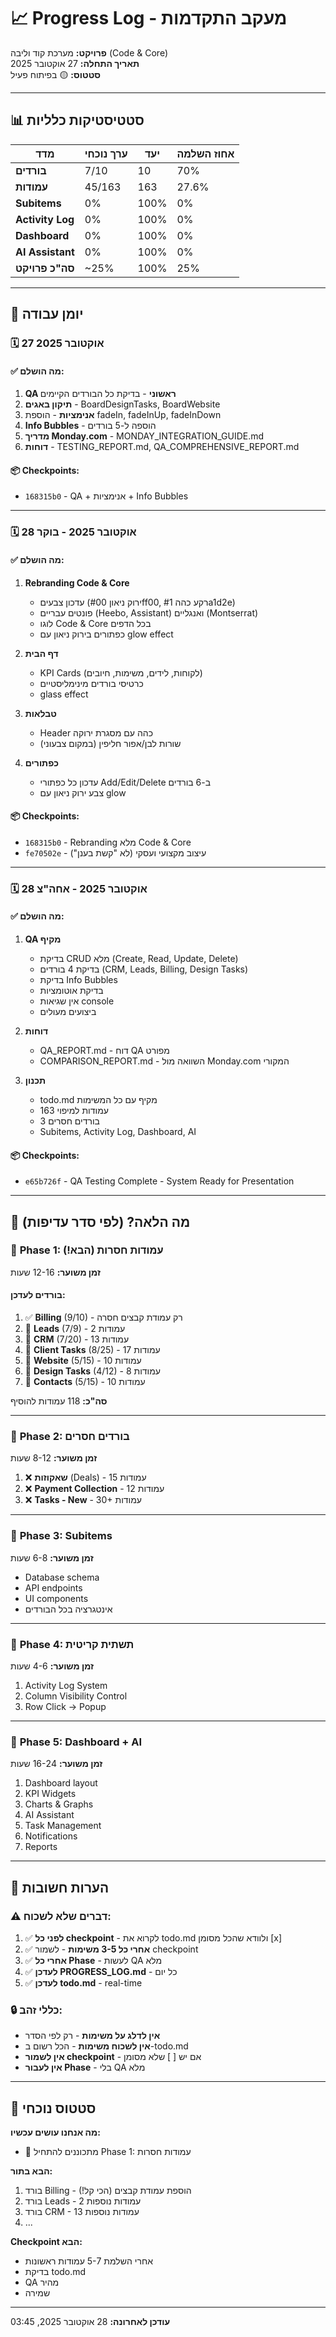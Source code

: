 # 📈 Progress Log - מעקב התקדמות

**פרויקט:** מערכת קוד וליבה (Code & Core)  
**תאריך התחלה:** 27 אוקטובר 2025  
**סטטוס:** 🟡 בפיתוח פעיל

---

## 📊 סטטיסטיקות כלליות

| מדד | ערך נוכחי | יעד | אחוז השלמה |
|-----|-----------|-----|------------|
| **בורדים** | 7/10 | 10 | 70% |
| **עמודות** | 45/163 | 163 | 27.6% |
| **Subitems** | 0% | 100% | 0% |
| **Activity Log** | 0% | 100% | 0% |
| **Dashboard** | 0% | 100% | 0% |
| **AI Assistant** | 0% | 100% | 0% |
| **סה"כ פרויקט** | ~25% | 100% | 25% |

---

## 📅 יומן עבודה

### 🗓️ **27 אוקטובר 2025**

#### ✅ מה הושלם:
1. **QA ראשוני** - בדיקת כל הבורדים הקיימים
2. **תיקון באגים** - BoardDesignTasks, BoardWebsite
3. **אנימציות** - הוספת fadeIn, fadeInUp, fadeInDown
4. **Info Bubbles** - הוספה ל-5 בורדים
5. **מדריך Monday.com** - MONDAY_INTEGRATION_GUIDE.md
6. **דוחות** - TESTING_REPORT.md, QA_COMPREHENSIVE_REPORT.md

#### 📦 Checkpoints:
- `168315b0` - QA + אנימציות + Info Bubbles

---

### 🗓️ **28 אוקטובר 2025 - בוקר**

#### ✅ מה הושלם:
1. **Rebranding Code & Core**
   - עדכון צבעים (ירוק ניאון #00ff00, רקע כהה #1a1d2e)
   - פונטים עבריים (Heebo, Assistant) ואנגליים (Montserrat)
   - לוגו Code & Core בכל הדפים
   - כפתורים בירוק ניאון עם glow effect

2. **דף הבית**
   - KPI Cards (לקוחות, לידים, משימות, חיובים)
   - כרטיסי בורדים מינימליסטיים
   - glass effect

3. **טבלאות**
   - Header כהה עם מסגרת ירוקה
   - שורות לבן/אפור חליפין (במקום צבעוני)

4. **כפתורים**
   - עדכון כל כפתורי Add/Edit/Delete ב-6 בורדים
   - צבע ירוק ניאון עם glow

#### 📦 Checkpoints:
- `168315b0` - Rebranding מלא Code & Core
- `fe70502e` - עיצוב מקצועי ועסקי (לא "קשת בענן")

---

### 🗓️ **28 אוקטובר 2025 - אחה"צ**

#### ✅ מה הושלם:
1. **QA מקיף**
   - בדיקת CRUD מלא (Create, Read, Update, Delete)
   - בדיקת 4 בורדים (CRM, Leads, Billing, Design Tasks)
   - בדיקת Info Bubbles
   - בדיקת אוטומציות
   - אין שגיאות console
   - ביצועים מעולים

2. **דוחות**
   - QA_REPORT.md - דוח QA מפורט
   - COMPARISON_REPORT.md - השוואה מול Monday.com המקורי

3. **תכנון**
   - todo.md מקיף עם כל המשימות
   - 163 עמודות למיפוי
   - 3 בורדים חסרים
   - Subitems, Activity Log, Dashboard, AI

#### 📦 Checkpoints:
- `e65b726f` - QA Testing Complete - System Ready for Presentation

---

## 🎯 מה הלאה? (לפי סדר עדיפות)

### 📍 **Phase 1: עמודות חסרות** (הבא!)
**זמן משוער:** 12-16 שעות

#### בורדים לעדכן:
1. ✅ **Billing** (9/10) - רק עמודת קבצים חסרה
2. 🔄 **Leads** (7/9) - 2 עמודות
3. 🔄 **CRM** (7/20) - 13 עמודות
4. 🔄 **Client Tasks** (8/25) - 17 עמודות
5. 🔄 **Website** (5/15) - 10 עמודות
6. 🔄 **Design Tasks** (4/12) - 8 עמודות
7. 🔄 **Contacts** (5/15) - 10 עמודות

**סה"כ:** 118 עמודות להוסיף

---

### 📍 **Phase 2: בורדים חסרים**
**זמן משוער:** 8-12 שעות

1. ❌ **שאקוזות** (Deals) - 15 עמודות
2. ❌ **Payment Collection** - 12 עמודות
3. ❌ **Tasks - New** - 30+ עמודות

---

### 📍 **Phase 3: Subitems**
**זמן משוער:** 6-8 שעות

- Database schema
- API endpoints
- UI components
- אינטגרציה בכל הבורדים

---

### 📍 **Phase 4: תשתית קריטית**
**זמן משוער:** 4-6 שעות

1. Activity Log System
2. Column Visibility Control
3. Row Click → Popup

---

### 📍 **Phase 5: Dashboard + AI**
**זמן משוער:** 16-24 שעות

1. Dashboard layout
2. KPI Widgets
3. Charts & Graphs
4. AI Assistant
5. Task Management
6. Notifications
7. Reports

---

## 📝 הערות חשובות

### ⚠️ דברים שלא לשכוח:
1. ✅ **לפני כל checkpoint** - לקרוא את todo.md ולוודא שהכל מסומן [x]
2. ✅ **אחרי כל 3-5 משימות** - לשמור checkpoint
3. ✅ **אחרי כל Phase** - לעשות QA מלא
4. ✅ **לעדכן PROGRESS_LOG.md** - כל יום
5. ✅ **לעדכן todo.md** - real-time

### 🔒 כללי זהב:
- **אין לדלג על משימות** - רק לפי הסדר
- **אין לשכוח משימות** - הכל רשום ב-todo.md
- **אין לשמור checkpoint** - אם יש [ ] שלא מסומן
- **אין לעבור Phase** - בלי QA מלא

---

## 🚀 סטטוס נוכחי

**מה אנחנו עושים עכשיו:**
- 🔄 מתכוננים להתחיל Phase 1: עמודות חסרות

**הבא בתור:**
1. בורד Billing - הוספת עמודת קבצים (הכי קל!)
2. בורד Leads - 2 עמודות נוספות
3. בורד CRM - 13 עמודות נוספות
4. ...

**Checkpoint הבא:**
- אחרי השלמת 5-7 עמודות ראשונות
- בדיקת todo.md
- QA מהיר
- שמירה

---

**עודכן לאחרונה:** 28 אוקטובר 2025, 03:45

